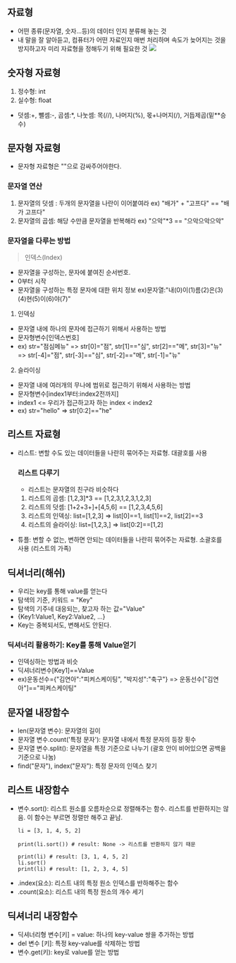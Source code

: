 ## 자료형
- 어떤 종류(문자열, 숫자...등)의 데이터 인지 분류해 놓는 것
- 내 말을 잘 알아듣고, 컴퓨터가 어떤 자료인지 매번 처리하며 속도가 늦어지는 것을 방지하고자 미리 자료형을 정해두기 위해 필요한 것
![](https://images.velog.io/images/hyeoneedyou/post/3b802460-0d3e-4b35-a794-5e7b93b94bd1/image.png)

## 숫자형 자료형
1. 정수형: int
2. 실수형: float
- 덧셈:+, 뺄셈:-, 곱셈:*, 나눗셈: 목(//), 나머지(%), 몫+나머지(/), 거듭제곱(밑**승수)

## 문자형 자료형
- 문자형 자료형은 ""으로 감싸주어야한다.
### 문자열 연산
1. 문자열의 덧셈 : 두개의 문자열을 나란이 이어붙여라 ex) "배가" + "고프다" == "배가 고프다"
2. 문자열의 곱셈: 해당 수만큼 문자열을 반복해라 ex) "으악"*3 == "으악으악으악"
### 문자열을 다루는 방법
> 인덱스(Index)
- 문자열을 구성하는, 문자에 붙여진 순서번호. 
- 0부터 시작
- 문자열을 구성하는 특정 문자에 대한 위치 정보
ex)문자열:"내(0)이(1)름(2)은(3) (4)현(5)이(6)야(7)"
 

1. 인덱싱
- 문자열 내에 하나의 문자에 접근하기 위해서 사용하는 방법
- 문자형변수[인덱스번호]
- ex) str="점심메뉴" 
=> str[0]="점", str[1]=="심", str[2]=="메", str[3]="뉴" 
=> str[-4]="점", str[-3]=="심", str[-2]=="메", str[-1]="뉴" 

2. 슬라이싱
- 문자열 내에 여러개의 무나에 범위로 접근하기 위해서 사용하는 방법
- 문자형변수[index1부터:index2전까지]
- index1 <= 우리가 접근하고자 하는 index < index2
- ex) str="hello" => str[0:2]=="he"

## 리스트 자료형
- 리스트: 변할 수도 있는 데이터들을 나란히 묶어주는 자료형. 대괄호를 사용
  ### 리스트 다루기
  - 리스트는 문자열의 친구라 비슷하다
  1. 리스트의 곱셈: [1,2,3]*3 == [1,2,3,1,2,3,1,2,3]
  2. 리스트의 덧셈: [1+2+3+]+[4,5,6] == [1,2,3,4,5,6]
  3. 리스트의 인덱싱: list=[1,2,3] => list[0]==1, list[1]==2, list[2]==3
  4. 리스트의 슬라이싱: list=[1,2,3,] => list[0:2]==[1,2]
  
- 튜플: 변할 수 없는, 변하면 안되는 데이터들을 나란히 묶어주는 자료형. 소괄호를 사용 (리스트의 가족)
  
  

## 딕셔너리(해쉬)
- 우리는 key를 통해 value를 얻는다
- 탐색의 기준, 키워드 = "Key"
- 탐색의 기주네 대응되는, 찾고자 하는 값="Value"
- {Key1:Value1, Key2:Value2, ...}
- Key는 중복되서도, 변해서도 안된다.
### 딕셔너리 활용하기: Key를 통해 Value얻기
- 인덱싱하는 방법과 비슷
- 딕셔너리변수[Key1]==Value
- ex)운동선수={"김연아":"피켜스케이팅", "박지성":"축구"} => 운동선수["김연아"]=="피켜스케이팅"

## 문자열 내장함수
- len(문자열 변수): 문자열의 길이
- 문자열 변수.count('특정 문자'): 문자열 내에서 특정 문자의 등장 횟수
- 문자열 변수.split(): 문자열을 특정 기준으로 나누기 (괄호 안이 비어있으면 공백을 기준으로 나눔)
- find("문자"), index("문자"): 특정 문자의 인덱스 찾기

## 리스트 내장함수
- 변수.sort(): 리스트 원소를 오름차순으로 정렬해주는 함수. 리스트를 반환하지는 않음. 이 함수는 부르면 정렬만 해주고 끝남.
  ```
  li = [3, 1, 4, 5, 2]

  print(li.sort()) # result: None -> 리스트를 반환하지 않기 때문

  print(li) # result: [3, 1, 4, 5, 2]
  li.sort()
  print(li) # result: [1, 2, 3, 4, 5]
  ```
- .index(요소): 리스트 내의 특정 원소 인덱스를 반하해주는 함수
- .count(요소): 리스트 내의 특정 원소의 개수 세기

## 딕셔너리 내장함수
- 딕셔너리형 변수[키] = value: 하나의 key-value 쌍을 추가하는 방법
- del 변수 [키]: 특정 key-value를 삭제하는 방법
- 변수.get(키): key로 value를 얻는 방법


